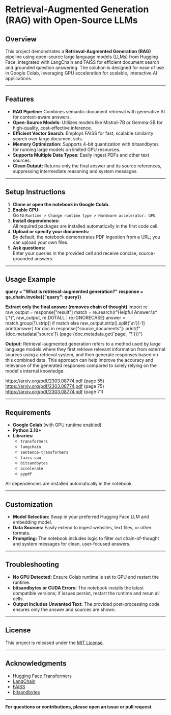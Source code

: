 # Retrieval-Augmented Generation (RAG) with Open-Source LLMs 

## Overview

This project demonstrates a **Retrieval-Augmented Generation (RAG)** pipeline using open-source large language models (LLMs) from Hugging Face, integrated with LangChain and FAISS for efficient document search and grounded question answering. The solution is designed for ease of use in Google Colab, leveraging GPU acceleration for scalable, interactive AI applications.

---

## Features

- **RAG Pipeline:** Combines semantic document retrieval with generative AI for context-aware answers.
- **Open-Source Models:** Utilizes models like Mistral-7B or Gemma-2B for high-quality, cost-effective inference.
- **Efficient Vector Search:** Employs FAISS for fast, scalable similarity search over large document sets.
- **Memory Optimization:** Supports 4-bit quantization with bitsandbytes for running large models on limited GPU resources.
- **Supports Multiple Data Types:** Easily ingest PDFs and other text sources.
- **Clean Output:** Returns only the final answer and its source references, suppressing intermediate reasoning and system messages.

---

## Setup Instructions

1. **Clone or open the notebook in Google Colab.**
2. **Enable GPU:**  
   Go to `Runtime > Change runtime type > Hardware accelerator: GPU`.
3. **Install dependencies:**  
   All required packages are installed automatically in the first code cell.
4. **Upload or specify your documents:**  
   By default, the notebook demonstrates PDF ingestion from a URL; you can upload your own files.
5. **Ask questions:**  
   Enter your queries in the provided cell and receive concise, source-grounded answers.

---

## Usage Example

**query = "What is retrieval-augmented generation?"**
**response = qa_chain.invoke({"query": query})**


**Extract only the final answer (removes chain of thought)**
import re
raw_output = response["result"]
match = re.search(r"Helpful Answer:\s*(.*)", raw_output, re.DOTALL | re.IGNORECASE)
answer = match.group(1).strip() if match else raw_output.strip().split('\n')[-1]
print(answer)
for doc in response["source_documents"]:
print(f"{doc.metadata['source']} (page {doc.metadata.get('page', '?')})")


**Output:**
Retrieval-augmented generation refers to a method used by large language models where they first retrieve relevant information from external sources using a retrieval system, and then generate responses based on this combined data. This approach can help improve the accuracy and relevance of the generated responses compared to solely relying on the model's internal knowledge.

https://arxiv.org/pdf/2303.08774.pdf (page 55)
https://arxiv.org/pdf/2303.08774.pdf (page 75)
https://arxiv.org/pdf/2303.08774.pdf (page 71)

---

## Requirements

- **Google Colab** (with GPU runtime enabled)
- **Python 3.10+**
- **Libraries:**  
  - `transformers`  
  - `langchain`  
  - `sentence-transformers`  
  - `faiss-cpu`  
  - `bitsandbytes`  
  - `accelerate`  
  - `pypdf`

All dependencies are installed automatically in the notebook.

---

## Customization

- **Model Selection:** Swap in your preferred Hugging Face LLM and embedding model.
- **Data Sources:** Easily extend to ingest websites, text files, or other formats.
- **Prompting:** The notebook includes logic to filter out chain-of-thought and system messages for clean, user-focused answers.

---

## Troubleshooting

- **No GPU Detected:** Ensure Colab runtime is set to GPU and restart the runtime.
- **bitsandbytes or CUDA Errors:** The notebook installs the latest compatible versions; if issues persist, restart the runtime and rerun all cells.
- **Output Includes Unwanted Text:** The provided post-processing code ensures only the answer and sources are shown.

---

## License

This project is released under the [MIT License](LICENSE).

---

## Acknowledgments

- [Hugging Face Transformers](https://huggingface.co/docs/transformers/)
- [LangChain](https://python.langchain.com/)
- [FAISS](https://github.com/facebookresearch/faiss)
- [bitsandbytes](https://github.com/TimDettmers/bitsandbytes)

---

**For questions or contributions, please open an issue or pull request.**
